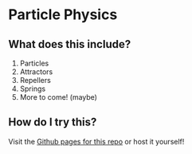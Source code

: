 # Particle Physics

## What does this include?

1. Particles
2. Attractors
3. Repellers
4. Springs
5. More to come! (maybe)

## How do I try this?

Visit the [Github pages for this repo](https://squarepear.github.io/particle-physics/) or host it yourself!
